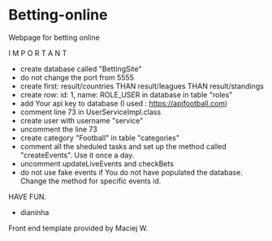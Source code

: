 # Betting-online
Webpage for betting online

I M P O R T A N T
- create database called "BettingSite"
- do not change the port from 5555
- create first: result/countries THAN result/leagues THAN result/standings
- create row: id: 1, name: ROLE_USER in database in table "roles" 
- add Your api key to database (I used : https://apifootball.com)
- comment line 73 in UserServiceImpl.class
- create user with username "service"
- uncomment the line 73
- create category "Football" in table "categories"
- comment all the sheduled tasks and set up the method called "createEvents". Use it once a day.
- uncomment updateLiveEvents and checkBets
- do not use fake events if You do not have populated the database. Change the method for specific events id.

HAVE FUN.
- dianinha

Front end template provided by Maciej W.
